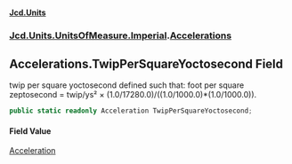 #### [Jcd.Units](index.md 'index')
### [Jcd.Units.UnitsOfMeasure.Imperial](Jcd.Units.UnitsOfMeasure.Imperial.md 'Jcd.Units.UnitsOfMeasure.Imperial').[Accelerations](Accelerations.md 'Jcd.Units.UnitsOfMeasure.Imperial.Accelerations')

## Accelerations.TwipPerSquareYoctosecond Field

twip per square yoctosecond defined such that: foot per square zeptosecond = twip/ys² × (1.0/17280.0)/((1.0/1000.0)*(1.0/1000.0)).

```csharp
public static readonly Acceleration TwipPerSquareYoctosecond;
```

#### Field Value
[Acceleration](Acceleration.md 'Jcd.Units.UnitTypes.Acceleration')